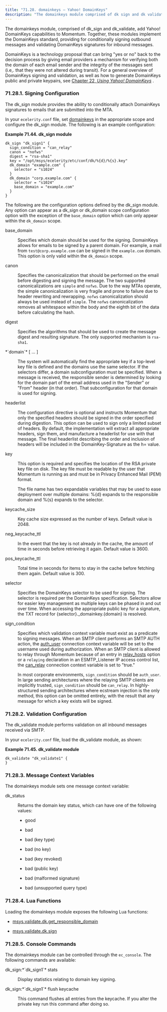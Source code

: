 ```yaml
---
title: "71.28. domainkeys – Yahoo! DomainKeys"
description: "The domainkeys module comprised of dk sign and dk validate add Yahoo Domain Keys capabilities to Momentum Together these modules implement the Domain Keys standard providing for conditionally signing outbound messages and validating Domain Keys signatures for inbound messages Domain Keys is a technology proposal that can bring yes or..."
---
```


<a name="idp21200768"></a> 

The domainkeys module, comprised of dk_sign and dk_validate, add Yahoo! DomainKeys capabilities to Momentum. Together, these modules implement the DomainKeys standard, providing for conditionally signing outbound messages and validating DomainKeys signatures for inbound messages.

DomainKeys is a technology proposal that can bring "yes or no" back to the decision process by giving email providers a mechanism for verifying both the domain of each email sender and the integrity of the messages sent (i.e,. that they were not altered during transit). For a general overview of DomainKeys signing and validation, as well as how to generate DomainKeys public and private keypairs, see [Chapter 22, *Using Yahoo! DomainKeys*](using_domainkeys "Chapter 22. Using Yahoo! DomainKeys") .

### <a name="modules.domainkeys.signing"></a> 71.28.1. Signing Configuration

The dk_sign module provides the ability to conditionally attach DomainKeys signatures to emails that are submitted into the MTA.

In your `ecelerity.conf` file, set [domainkeys](conf.ref.domainkeys "domainkeys") in the appropriate scope and configure the dk_sign module. The following is an example configuration:

<a name="example.dk_sign.3"></a> 

**Example 71.44. dk_sign module**

```
dk_sign "dk_sign1" {
  sign_condition = "can_relay"
  canon = "nofws"
  digest = "rsa-sha1"
  key = "/opt/msys/ecelerity/etc/conf/dk/%{d}/%{s}.key"
  dk_domain "example.com" {
    selector = "s1024"
  }
  dk_domain "corp.example.com" {
    selector = "s1024"
    base_domain = "example.com"
  }
}
```

The following are the configuration options defined by the dk_sign module. Any option can appear as a dk_sign or dk_domain scope configuration option with the exception of the `base_domain` option which can only appear within the `dk_domain` scope.

<dl class="variablelist">

<dt>base_domain</dt>

<dd>

Specifies which domain should be used for the signing. DomainKeys allows for emails to be signed by a parent domain. For example, a mail from `test@corp.example.com` can be signed in the `example.com` domain. This option is only valid within the `dk_domain` scope.

</dd>

<dt>canon</dt>

<dd>

Specifies the canonicalization that should be performed on the email before digesting and signing the message. The two supported canonicalizations are `simple` and `nofws`. Due to the way MTAs operate, the simple canonicalization is very fragile and prone to failure due to header rewriting and rewrapping. `nofws` canonicalization should always be used instead of `simple`. The `nofws` canonicalization removes all whitespace within the body and the eighth bit of the data before calculating the hash.

</dd>

<dt>digest</dt>

<dd>

Specifies the algorithms that should be used to create the message digest and resulting signature. The only supported mechanism is `rsa-sha1`.

</dd>

<dt>*`domain`* [ ... ]</dt>

<dd>

The system will automatically find the appropriate key if a top-level key file is defined and the domains use the same selector. If the selectors differ, a domain subconfiguration must be specified. When a message is received, the responsible sender is determined by looking for the domain part of the email address used in the "Sender" or "From" header (in that order). That subconfiguration for that domain is used for signing.

</dd>

<dt>headerlist</dt>

<dd>

The configuration directive is optional and instructs Momentum that only the specified headers should be signed in the order specified during digestion. This option can be used to sign only a limited subset of headers. By default, the implementation will extract all appropriate headers, sign them, and manufacture a headerlist for use with that message. The final headerlist describing the order and inclusion of headers will be included in the DomainKey-Signature as the h= value.

</dd>

<dt>key</dt>

<dd>

This option is required and specifies the location of the RSA private key file on disk. The key file must be readable by the user that Momentum is running as and must be in Privacy Enhanced Mail (PEM) format.

The file name has two expandable variables that may be used to ease deployment over multiple domains: %{d} expands to the responsible domain and %{s} expands to the selector.

</dd>

<dt>keycache_size</dt>

<dd>

Key cache size expressed as the number of keys. Default value is 2048.

</dd>

<dt>neg_keycache_ttl</dt>

<dd>

In the event that the key is not already in the cache, the amount of time in seconds before retrieving it again. Default value is 3600.

</dd>

<dt>pos_keycache_ttl</dt>

<dd>

Total time in seconds for items to stay in the cache before fetching them again. Default value is 300.

</dd>

<dt>selector</dt>

<dd>

Specifies the DomainKeys selector to be used for signing. The selector is required per the DomainKeys specification. Selectors allow for easier key management as multiple keys can be phased in and out over time. When accessing the appropriate public key for a signature, the TXT record for {selector}._domainkey.{domain} is resolved.

</dd>

<dt>sign_condition</dt>

<dd>

Specifies which validation context variable must exist as a predicate to signing messages. When an SMTP client performs an SMTP AUTH action, the [auth_user](policy.context.variables#predefined-context-conn-global "Table 63.1. Global Predefined Connection Context Variables") connection context variable will be set to the username used during authorization. When an SMTP client is allowed to relay through Momentum because of an entry in [relay_hosts](conf.ref.relay_hosts "relay_hosts") option or a `relaying` declaration in an ESMTP_Listener IP access control list, the [can_relay](policy.context.variables#predefined-context-conn-global "Table 63.1. Global Predefined Connection Context Variables") connection context variable is set to "true."

In most corporate environments, `sign_condition` should be `auth_user`. In large sending architectures where the relaying SMTP clients are implicitly trusted, `sign_condition` should be `can_relay`. In highly-structured sending architectures where ecstream injection is the only method, this option can be omitted entirely, with the result that any message for which a key exists will be signed.

</dd>

</dl>

### <a name="modules.domainkeys.validation"></a> 71.28.2. Validation Configuration

The dk_validate module performs validation on all inbound messages received via SMTP.

In your `ecelerity.conf` file, load the dk_validate module, as shown:

<a name="example.dk_validate.3"></a> 

**Example 71.45. dk_validate module**

```
dk_validate "dk_validate1" {
}
```

### <a name="modules.domainkeys.context.variables"></a> 71.28.3. Message Context Variables

The domainkeys module sets one message context variable:

<dl class="variablelist">

<dt>dk_status</dt>

<dd>

Returns the domain key status, which can have one of the following values:

*   good

*   bad

*   bad (key type)

*   bad (no key)

*   bad (key revoked)

*   bad (public key)

*   bad (malformed signature)

*   bad (unsupported query type)

</dd>

</dl>

### <a name="modules.domainkeys.lua.functions"></a> 71.28.4. Lua Functions

Loading the domainkeys module exposes the following Lua functions:

*   [msys.validate.dk.get_responsible_domain](lua.ref.msys.validate.dk.get_responsible_domain "msys.validate.dk.get_responsible_domain")

*   [msys.validate.dk.sign](lua.ref.msys.validate.dk.sign "msys.validate.dk.sign")

### <a name="modules.domainkeys.console"></a> 71.28.5. Console Commands

The domainkeys module can be controlled through the `ec_console`. The following commands are available:

<dl class="variablelist">

<dt>dk_sign:*`dk_sign1`* stats</dt>

<dd>

Display statistics relating to domain key signing.

</dd>

<dt>dk_sign:*`dk_sign1`* flush keycache</dt>

<dd>

This command flushes all entries from the keycache. If you alter the private key run this command after doing so.

</dd>

</dl>